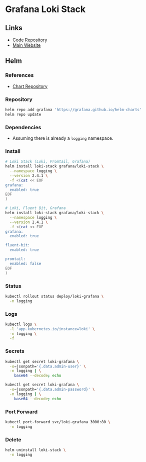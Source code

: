 # Grafana Loki Stack

<!--
https://grafana.github.io/loki/charts/

helm3 upgrade --install loki -n logging --create-namespace grafana/loki-stack --version 2.4.1 --set grafana.enabled=true
-->

## Links

- [Code Repository](https://github.com/grafana/helm-charts/tree/main/charts/loki-stack)
- [Main Website](https://grafana.com/oss/loki/)

## Helm

### References

- [Chart Repository](https://github.com/grafana/helm-charts/tree/main/charts/loki-stack)

### Repository

```sh
helm repo add grafana 'https://grafana.github.io/helm-charts'
helm repo update
```

### Dependencies

- Assuming there is already a `logging` namespace.

### Install

```sh
# Loki Stack (Loki, Promtail, Grafana)
helm install loki-stack grafana/loki-stack \
  --namespace logging \
  --version 2.4.1 \
  -f <(cat << EOF
grafana:
  enabled: true
EOF
)

# Loki, Fluent Bit, Grafana
helm install loki-stack grafana/loki-stack \
  --namespace logging \
  --version 2.4.1 \
  -f <(cat << EOF
grafana:
  enabled: true

fluent-bit:
  enabled: true

promtail:
  enabled: false
EOF
)
```

### Status

```sh
kubectl rollout status deploy/loki-grafana \
  -n logging
```

### Logs

```sh
kubectl logs \
  -l 'app.kubernetes.io/instance=loki' \
  -n logging \
  -f
```

### Secrets

```sh
kubectl get secret loki-grafana \
  -o=jsonpath='{.data.admin-user}' \
  -n logging | \
    base64 --decode; echo

kubectl get secret loki-grafana \
  -o=jsonpath='{.data.admin-password}' \
  -n logging | \
    base64 --decode; echo
```

### Port Forward

```sh
kubectl port-forward svc/loki-grafana 3000:80 \
  -n logging
```

<!-- {namespace="logging"} -->

### Delete

```sh
helm uninstall loki-stack \
  -n logging
```
